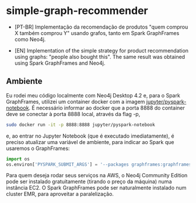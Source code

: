 # simple-graph-recommender

- [PT-BR] Implementação da recomendação de produtos "quem comprou X também comprou Y" usando grafos, tanto em Spark GraphFrames como Neo4j.

- [EN] Implementation of the simple strategy for product recommendation using graphs: "people also bought this". The same result was obtained using Spark GraphFrames and Neo4j.

## Ambiente

Eu rodei meu código localmente com Neo4j Desktop 4.2 e, para o Spark GraphFrames, utilizei um container docker com a imagem [jupyter/pyspark-notebook](https://hub.docker.com/r/jupyter/pyspark-notebook). É necessário informar ao docker que a porta 8888 do container deve se conectar à porta 8888 local, através da flag -p,

```sh
sudo docker run -it -p 8888:8888 jupyter/pyspark-notebook
```

e, ao entrar no Jupyter Notebook (que é executado imediatamente), é preciso atualizar uma variável de ambiente, para indicar ao Spark que usaremos o GraphFrames:

```python
import os
os.environ['PYSPARK_SUBMIT_ARGS'] = '--packages graphframes:graphframes:0.8.1-spark3.0-s_2.12 pyspark-shell’
```

Para quem deseja rodar seus serviços na AWS, o Neo4j Community Edition pode ser instalado gratuitamente (tirando o preço da máquina) numa instância EC2. O Spark GraphFrames pode ser naturalmente instalado num cluster EMR, para aproveitar a paralelização.